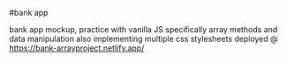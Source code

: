#bank app

bank app mockup, practice with vanilla JS
specifically array methods and data manipulation
also implementing multiple css stylesheets
deployed @ https://bank-arrayproject.netlify.app/
